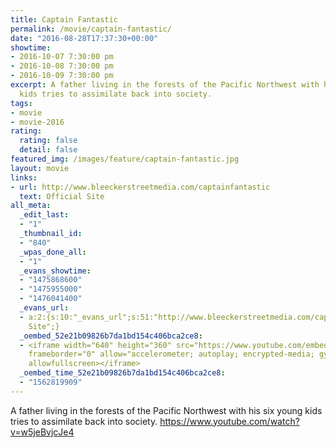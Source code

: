 ```yaml
---
title: Captain Fantastic
permalink: /movie/captain-fantastic/
date: "2016-08-28T17:37:30+00:00"
showtime:
- 2016-10-07 7:30:00 pm
- 2016-10-08 7:30:00 pm
- 2016-10-09 7:30:00 pm
excerpt: A father living in the forests of the Pacific Northwest with his six young
  kids tries to assimilate back into society.
tags:
- movie
- movie-2016
rating:
  rating: false
  detail: false
featured_img: /images/feature/captain-fantastic.jpg
layout: movie
links:
- url: http://www.bleeckerstreetmedia.com/captainfantastic
  text: Official Site
all_meta:
  _edit_last:
  - "1"
  _thumbnail_id:
  - "840"
  _wpas_done_all:
  - "1"
  _evans_showtime:
  - "1475868600"
  - "1475955000"
  - "1476041400"
  _evans_url:
  - a:2:{s:10:"_evans_url";s:51:"http://www.bleeckerstreetmedia.com/captainfantastic";s:15:"_evans_url_name";s:13:"Official
    Site";}
  _oembed_52e21b09826b7da1bd154c406bca2ce8:
  - <iframe width="640" height="360" src="https://www.youtube.com/embed/w5jeBvjcJe4?feature=oembed"
    frameborder="0" allow="accelerometer; autoplay; encrypted-media; gyroscope; picture-in-picture"
    allowfullscreen></iframe>
  _oembed_time_52e21b09826b7da1bd154c406bca2ce8:
  - "1562819909"
---
```


A father living in the forests of the Pacific Northwest with his six young kids tries to assimilate back into society. https://www.youtube.com/watch?v=w5jeBvjcJe4